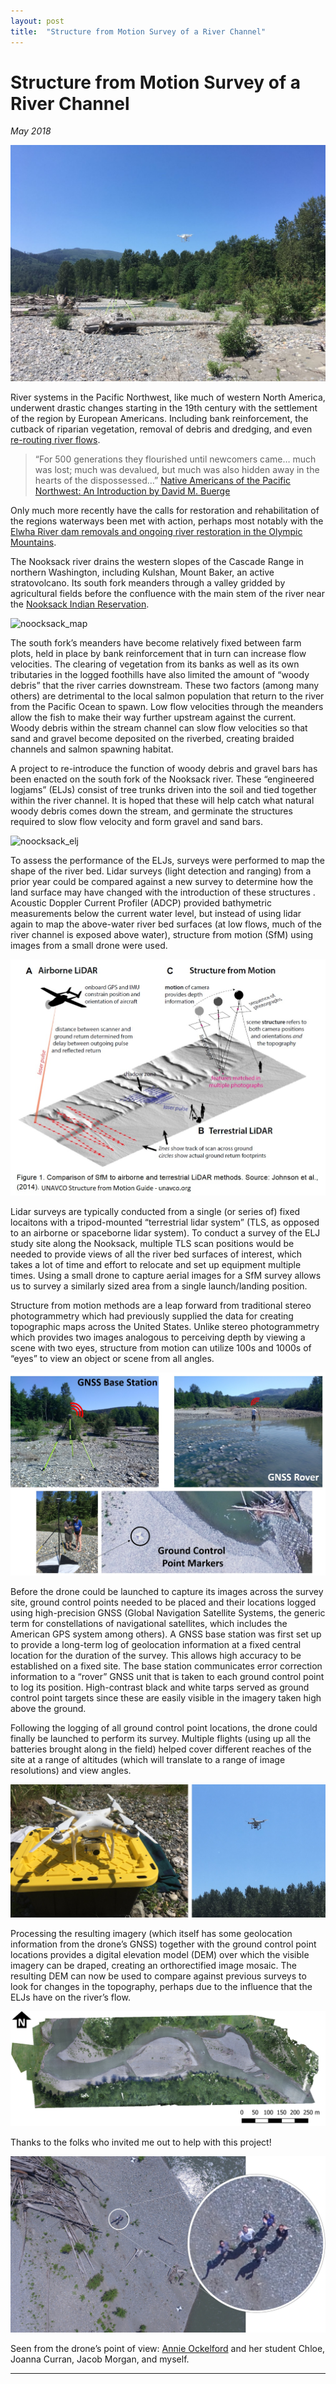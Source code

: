 ```yaml
---
layout: post
title:  "Structure from Motion Survey of a River Channel"
---
```


# Structure from Motion Survey of a River Channel
*May 2018*

![noocksack_survey](/assets/images/noocksack_survey.jpg)

River systems in the Pacific Northwest, like much of western North America, underwent drastic changes starting in the 19th century with the settlement of the region by European Americans. Including bank reinforcement, the cutback of riparian vegetation, removal of debris and dredging, and even [re-routing river flows](https://web.archive.org/web/20110621220131/http://www.historylink.org/index.cfm?DisplayPage=output.cfm&File_Id=2624).

> “For 500 generations they flourished until newcomers came… much was lost; much was devalued, but much was also hidden away in the hearts of the dispossessed…” [Native Americans of the Pacific Northwest: An Introduction by David M. Buerge](https://content.lib.washington.edu/aipnw/index.html)

Only much more recently have the calls for restoration and rehabilitation of the regions waterways been met with action, perhaps most notably with the [Elwha River dam removals and ongoing river restoration in the Olympic Mountains](https://www.nps.gov/olym/learn/nature/elwha-ecosystem-restoration.htm).

The Nooksack river drains the western slopes of the Cascade Range in northern Washington, including Kulshan, Mount Baker, an active stratovolcano. Its south fork meanders through a valley gridded by agricultural fields before the confluence with the main stem of the river near the [Nooksack Indian Reservation](https://nooksacktribe.org/).

![noocksack_map](/assets/images/noocksack_map.jpg)

The south fork’s meanders have become relatively fixed between farm plots, held in place by bank reinforcement that in turn can increase flow velocities. The clearing of vegetation from its banks as well as its own tributaries in the logged foothills have also limited the amount of “woody debris” that the river carries downstream. These two factors (among many others) are detrimental to the local salmon population that return to the river from the Pacific Ocean to spawn. Low flow velocities through the meanders allow the fish to make their way further upstream against the current. Woody debris within the stream channel can slow flow velocities so that sand and gravel become deposited on the riverbed, creating braided channels and salmon spawning habitat.

A project to re-introduce the function of woody debris and gravel bars has been enacted on the south fork of the Nooksack river. These “engineered logjams” (ELJs) consist of tree trunks driven into the soil and tied together within the river channel. It is hoped that these will help catch what natural woody debris comes down the stream, and germinate the structures required to slow flow velocity and form gravel and sand bars.

![noocksack_elj](/assets/images/noocksack_elj.jpg)

To assess the performance of the ELJs, surveys were performed to map the shape of the river bed. Lidar surveys (light detection and ranging) from a prior year could be compared against a new survey to determine how the land surface may have changed with the introduction of these structures . Acoustic Doppler Current Profiler (ADCP) provided bathymetric measurements below the current water level, but instead of using lidar again to map the above-water river bed surfaces (at low flows, much of the river channel is exposed above water), structure from motion (SfM) using images from a small drone were used.

![unavco_sfm](/assets/images/unavco_sfm.jpg)

Lidar surveys are typically conducted from a single (or series of) fixed locaitons with a tripod-mounted “terrestrial lidar system” (TLS, as opposed to an airborne or spaceborne lidar system). To conduct a survey of the ELJ study site along the Nooksack, multiple TLS scan positions would be needed to provide views of all the river bed surfaces of interest, which takes a lot of time and effort to relocate and set up equipment multiple times. Using a small drone to capture aerial images for a SfM survey allows us to survey a similarly sized area from a single launch/landing position.

Structure from motion methods are a leap forward from traditional stereo photogrammetry which had previously supplied the data for creating topographic maps across the United States. Unlike stereo photogrammetry which provides two images analogous to perceiving depth by viewing a scene with two eyes, structure from motion can utilize 100s and 1000s of “eyes” to view an object or scene from all angles.

![nooksack_gnss](/assets/images/nooksack_gnss.jpg)

Before the drone could be launched to capture its images across the survey site, ground control points needed to be placed and their locations logged using high-precision GNSS (Global Navigation Satellite Systems, the generic term for constellations of navigational satellites, which includes the American GPS system among others). A GNSS base station was first set up to provide a long-term log of geolocation information at a fixed central location for the duration of the survey. This allows high accuracy to be established on a fixed site. The base station communicates error correction information to a “rover” GNSS unit that is taken to each ground control point to log its position. High-contrast black and white tarps served as ground control point targets since these are easily visible in the imagery taken high above the ground.

Following the logging of all ground control point locations, the drone could finally be launched to perform its survey. Multiple flights (using up all the batteries brought along in the field) helped cover different reaches of the site at a range of altitudes (which will translate to a range of image resolutions) and view angles.

![nooksack_drone](/assets/images/nooksack_drone.jpg)

Processing the resulting imagery (which itself has some geolocation information from the drone’s GNSS) together with the ground control point locations provides a digital elevation model (DEM) over which the visible imagery can be draped, creating an orthorectified image mosaic. The resulting DEM can now be used to compare against previous surveys to look for changes in the topography, perhaps due to the influence that the ELJs have on the river’s flow.

![nooksack_ortho](/assets/images/nooksack_ortho.jpg)

Thanks to the folks who invited me out to help with this project!

![nooksack_group_photo](/assets/images/nooksack_group_photo.jpg)


Seen from the drone’s point of view: [Annie Ockelford](https://research.brighton.ac.uk/en/persons/annie-ockelford) and her student Chloe, Joanna Curran, Jacob Morgan, and myself.


* * *